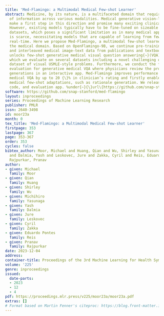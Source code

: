 ```yaml
---
title: 'Med-Flamingo: a Multimodal Medical Few-shot Learner'
abstract: Medicine, by its nature, is a multifaceted domain that requires the synthesis
  of information across various modalities. Medical generative vision-language models{~}(VLMs)
  make a first step in this direction and promise many exciting clinical applications.
  However, existing models typically have to be fine-tuned on sizeable down-stream
  datasets, which poses a significant limitation as in many medical applications data
  is scarce, necessitating models that are capable of learning from few examples in
  real-time. Here we propose Med-Flamingo, a multimodal few-shot learner adapted to
  the medical domain. Based on OpenFlamingo-9B, we continue pre-training on paired
  and interleaved medical image-text data from publications and textbooks. Med-Flamingo
  unlocks few-shot generative medical visual question answering{~}(VQA) abilities,
  which we evaluate on several datasets including a novel challenging open-ended VQA
  dataset of visual USMLE-style problems. Furthermore, we conduct the first human
  evaluation for generative medical VQA where physicians review the problems and blinded
  generations in an interactive app. Med-Flamingo improves performance in generative
  medical VQA by up to 20 {\}% in clinician’s rating and firstly enables multimodal
  medical few-shot adaptations, such as rationale generation. We release our model,
  code, and evaluation app. %under{~}{\}url\{https://github.com/snap-stanford/med-flamingo\}.
software: https://github.com/snap-stanford/med-flamingo
layout: inproceedings
series: Proceedings of Machine Learning Research
publisher: PMLR
issn: 2640-3498
id: moor23a
month: 0
tex_title: 'Med-Flamingo: a Multimodal Medical Few-shot Learner'
firstpage: 353
lastpage: 367
page: 353-367
order: 353
cycles: false
bibtex_author: Moor, Michael and Huang, Qian and Wu, Shirley and Yasunaga, Michihiro
  and Dalmia, Yash and Leskovec, Jure and Zakka, Cyril and Reis, Eduardo Pontes and
  Rajpurkar, Pranav
author:
- given: Michael
  family: Moor
- given: Qian
  family: Huang
- given: Shirley
  family: Wu
- given: Michihiro
  family: Yasunaga
- given: Yash
  family: Dalmia
- given: Jure
  family: Leskovec
- given: Cyril
  family: Zakka
- given: Eduardo Pontes
  family: Reis
- given: Pranav
  family: Rajpurkar
date: 2023-12-04
address: 
container-title: Proceedings of the 3rd Machine Learning for Health Symposium
volume: '225'
genre: inproceedings
issued:
  date-parts:
  - 2023
  - 12
  - 4
pdf: https://proceedings.mlr.press/v225/moor23a/moor23a.pdf
extras: []
# Format based on Martin Fenner's citeproc: https://blog.front-matter.io/posts/citeproc-yaml-for-bibliographies/
---
```

